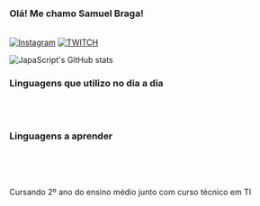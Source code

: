 ### Olá! Me chamo Samuel Braga!
\
[![Instagram](https://img.shields.io/badge/Instagram-E4405F?style=for-the-badge&logo=instagram&logoColor=white)](https://www.instagram.com/samjapa_262?igsh=bTV0enIyaGNmbGd4)
[![TWITCH](https://img.shields.io/badge/Twitch-9146FF?style=for-the-badge&logo=twitch&logoColor=white)](https://www.twitch.tv/samuel89982)


![JapaScript's GitHub stats](https://github-readme-stats.vercel.app/api?username=JapaScript&show_icons=true&theme=dark)


### Linguagens que utilizo no dia a dia

<div style="display: inline_block"><br/>
    <img aligh="center" alt=""html5 src="https://img.shields.io/badge/HTML5-E34F26?style=for-the-badge&logo=html5&logoColor=white" />
    <img aligh="center" alt=""html5 src="https://img.shields.io/badge/CSS3-1572B6?style=for-the-badge&logo=css3&logoColor=white" />
     <img aligh="center" alt=""html5 src="https://img.shields.io/badge/C%2B%2B-00599C?style=for-the-badge&logo=c%2B%2B&logoColor=white"/>
</div>

### Linguagens a aprender

<div style="display: inline_block"><br/>
    <img aligh="center" alt=""html5 src="https://img.shields.io/badge/JavaScript-F7DF1E?style=for-the-badge&logo=javascript&logoColor=black"/>
    <img aligh="center" alt=""html5 src="https://img.shields.io/badge/TypeScript-007ACC?style=for-the-badge&logo=typescript&logoColor=white"/>
    <img aligh="center" alt=""html5 src="https://img.shields.io/badge/Java-ED8B00?style=for-the-badge&logo=openjdk&logoColor=white"/>
</div>

\
Cursando 2º ano do ensino médio junto com curso técnico em TI
